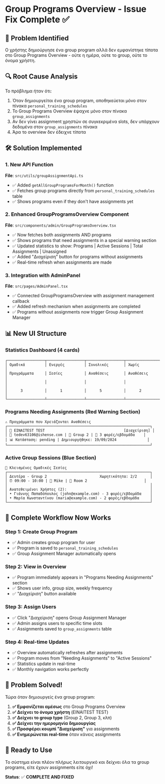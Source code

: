 # Group Programs Overview - Issue Fix Complete ✅

## 🎯 **Problem Identified**
Ο χρήστης δημιούργησε ένα group program αλλά δεν εμφανίστηκε τίποτα στο Group Programs Overview - ούτε η ημέρα, ούτε το group, ούτε το όνομα χρήστη.

## 🔍 **Root Cause Analysis**
Το πρόβλημα ήταν ότι:
1. Όταν δημιουργείται ένα group program, αποθηκεύεται μόνο στον πίνακα `personal_training_schedules`
2. Το Group Programs Overview έψαχνε μόνο στον πίνακα `group_assignments`
3. Αν δεν γίνει assignment χρηστών σε συγκεκριμένα slots, δεν υπάρχουν δεδομένα στον `group_assignments` πίνακα
4. Άρα το overview δεν έδειχνε τίποτα

## 🛠️ **Solution Implemented**

### **1. New API Function**
**File**: `src/utils/groupAssignmentApi.ts`
- ✅ Added `getAllGroupProgramsForMonth()` function
- ✅ Fetches group programs directly from `personal_training_schedules` table
- ✅ Shows programs even if they don't have assignments yet

### **2. Enhanced GroupProgramsOverview Component**
**File**: `src/components/admin/GroupProgramsOverview.tsx`
- ✅ Now fetches both assignments AND programs
- ✅ Shows programs that need assignments in a special warning section
- ✅ Updated statistics to show: Programs | Active Sessions | Total Assignments | Unassigned
- ✅ Added "Διαχείριση" button for programs without assignments
- ✅ Real-time refresh when assignments are made

### **3. Integration with AdminPanel**
**File**: `src/pages/AdminPanel.tsx`
- ✅ Connected GroupProgramsOverview with assignment management callback
- ✅ Added refresh mechanism when assignments are completed
- ✅ Programs without assignments now trigger Group Assignment Manager

## 📊 **New UI Structure**

### **Statistics Dashboard (4 cards)**
```
┌─────────────────┬─────────────────┬─────────────────┬─────────────────┐
│ Ομαδικά         │ Ενεργές         │ Συνολικές       │ Χωρίς           │
│ Προγράμματα     │ Σεσίες          │ Αναθέσεις       │ Αναθέσεις       │
│                 │                 │                 │                 │
│      3          │      1          │      5          │      2          │
└─────────────────┴─────────────────┴─────────────────┴─────────────────┘
```

### **Programs Needing Assignments (Red Warning Section)**
```
⚠️ Προγράμματα που Χρειάζονται Αναθέσεις
┌─────────────────────────────────────────────────────────────────┐
│ 👤 EINAITEST TEST                                    [Διαχείριση] │
│ 📧 tedev63106@ishense.com | 👥 Group 2 | 📅 3 φορές/εβδομάδα    │
│ 📊 Κατάσταση: pending | Δημιουργήθηκε: 19/09/2024              │
└─────────────────────────────────────────────────────────────────┘
```

### **Active Group Sessions (Blue Section)**
```
👥 Κλεισμένες Ομαδικές Σεσίες
┌─────────────────────────────────────────────────────────────────┐
│ Δευτέρα - Group 2                        Χωρητικότητα: 2/2      │
│ ⏰ 09:00 - 10:00 | 👤 Mike | 📍 Room 2                          │
│                                                                 │
│ Ανατεθειμένοι Χρήστες (2):                                      │
│ • Γιάννης Παπαδόπουλος (john@example.com) - 3 φορές/εβδομάδα    │
│ • Μαρία Κωνσταντίνου (maria@example.com) - 2 φορές/εβδομάδα     │
└─────────────────────────────────────────────────────────────────┘
```

## 🔄 **Complete Workflow Now Works**

### **Step 1: Create Group Program**
- ✅ Admin creates group program for user
- ✅ Program is saved to `personal_training_schedules`
- ✅ Group Assignment Manager automatically opens

### **Step 2: View in Overview**
- ✅ Program immediately appears in "Programs Needing Assignments" section
- ✅ Shows user info, group size, weekly frequency
- ✅ "Διαχείριση" button available

### **Step 3: Assign Users**
- ✅ Click "Διαχείριση" opens Group Assignment Manager
- ✅ Admin assigns users to specific time slots
- ✅ Assignments saved to `group_assignments` table

### **Step 4: Real-time Updates**
- ✅ Overview automatically refreshes after assignments
- ✅ Program moves from "Needing Assignments" to "Active Sessions"
- ✅ Statistics update in real-time
- ✅ Monthly navigation works perfectly

## 🎉 **Problem Solved!**

Τώρα όταν δημιουργείς ένα group program:

1. **✅ Εμφανίζεται αμέσως** στο Group Programs Overview
2. **✅ Δείχνει το όνομα χρήστη** (EINAITEST TEST)
3. **✅ Δείχνει το group type** (Group 2, Group 3, κλπ)
4. **✅ Δείχνει την ημερομηνία δημιουργίας**
5. **✅ Προσφέρει κουμπί "Διαχείριση"** για assignments
6. **✅ Ενημερώνεται real-time** όταν κάνεις assignments

## 🚀 **Ready to Use**

Το σύστημα είναι πλέον πλήρως λειτουργικό και δείχνει όλα τα group programs, είτε έχουν assignments είτε όχι!

**Status**: ✅ **COMPLETE AND FIXED**
